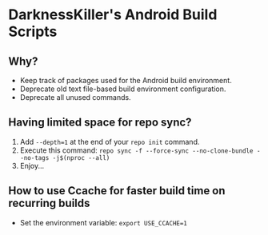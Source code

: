 # DarknessKiller's Android Build Scripts

## Why?

- Keep track of packages used for the Android build environment.
- Deprecate old text file-based build environment configuration.
- Deprecate all unused commands.

## Having limited space for repo sync?

1. Add `--depth=1` at the end of your `repo init` command.
2. Execute this command: `repo sync -f --force-sync --no-clone-bundle --no-tags -j$(nproc --all)`
3. Enjoy...

## How to use Ccache for faster build time on recurring builds

- Set the environment variable: `export USE_CCACHE=1`
